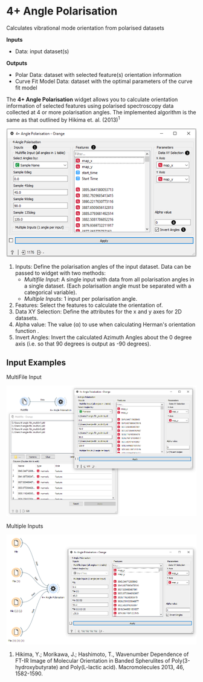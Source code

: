 4+ Angle Polarisation
============

Calculates vibrational mode orientation from polarised datasets

**Inputs**

- Data: input dataset(s)

**Outputs**

- Polar Data: dataset with selected feature(s) orientation information
- Curve Fit Model Data: dataset with the optimal parameters of the curve fit model

The **4+ Angle Polarisation** widget allows you to calculate orientation information of selected features using polarised spectroscopy data collected at 4 or more polarisation angles. The implemented algorithm is the same as that outlined by Hikima et. al. (2013)<sup>1</sup>

![](images/Polar-stamped.png)

1. Inputs: Define the polarisation angles of the input dataset. Data can be passed to widget with two methods:
    - *Multifile Input*: A single input with data from all polarisation angles in a single dataset. (Each polarisation angle must be separated with a categorical variable).
    - *Multiple Inputs*: 1 input per polarisation angle.
2. Features: Select the features to calculate the orientation of.
3. Data XY Selection: Define the attributes for the x and y axes for 2D datasets.
4. Alpha value: The value (α) to use when calculating Herman's orientation function .
5. Invert Angles: Invert the calculated Azimuth Angles about the 0 degree axis (i.e. so that 90 degrees is output as -90 degrees).

Input Examples
-------
MultiFile Input

![](images/Polar-Example1.PNG)

Multiple Inputs

![](images/Polar-Example2.PNG)


1. Hikima, Y.;  Morikawa, J.; Hashimoto, T., Wavenumber Dependence of FT-IR Image of Molecular Orientation in Banded Spherulites of Poly(3-hydroxybutyrate) and Poly(L-lactic acid). Macromolecules 2013, 46, 1582-1590.
